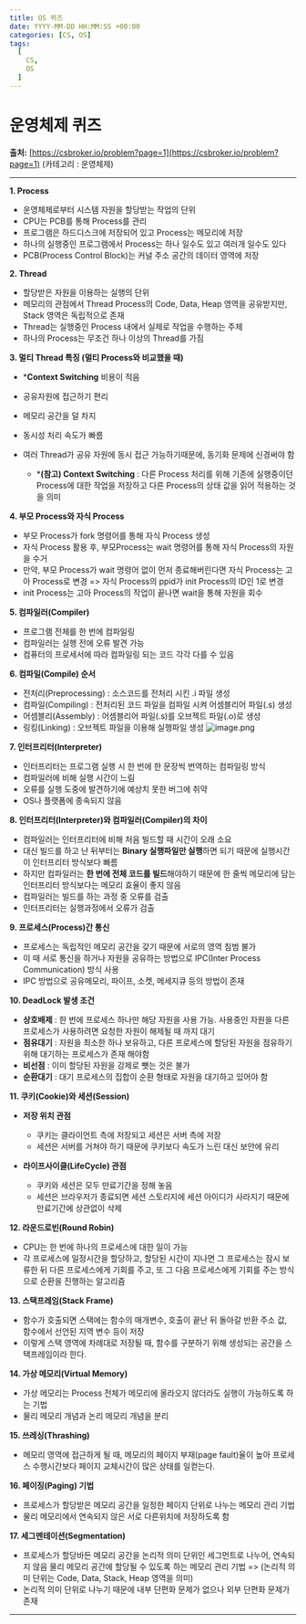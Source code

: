 ```yaml
---
title: OS 퀴즈
date: YYYY-MM-DD HH:MM:SS +00:00
categories: [CS, OS]
tags:
  [
    CS,
    OS
  ]
---
```


# 운영체제 퀴즈

**출처:** [https://csbroker.io/problem?page=1](https://csbroker.io/problem?page=1) (카테고리 : 운영체제)

---
**1. Process**  
- 운영체제로부터 시스템 자원을 할당받는 작업의 단위
- CPU는 PCB를 통해 Process를 관리
- 프로그램은 하드디스크에 저장되어 있고 Process는 메모리에 저장
- 하나의 실행중인 프로그램에서 Process는 하나 일수도 있고 여러개 일수도 있다
- PCB(Process Control Block)는 커널 주소 공간의 데이터 영역에 저장

**2. Thread**  
- 할당받은 자원을 이용하는 실행의 단위
- 메모리의 관점에서 Thread Process의 Code, Data, Heap 영역을 공유받지만, Stack 영역은 독립적으로 존재
- Thread는 실행중인 Process 내에서 실제로 작업을 수행하는 주체
- 하나의 Process는 무조건 하나 이상의 Thread를 가짐

**3. 멀티 Thread 특징 (멀티 Process와 비교했을 때)**  
- ***Context Switching** 비용이 적음
- 공유자원에 접근하기 편리
- 메모리 공간을 덜 차지
- 동시성 처리 속도가 빠름
- 여러 Thread가 공유 자원에 동시 접근 가능하기때문에, 동기화 문제에 신경써야 함 

  - ***(참고) Context Switching** : 다른 Process 처리를 위해 기존에 실행중이던 Process에 대한 작업을 저장하고 다른 Process의 상태 값을 읽어 적용하는 것을 의미

**4. 부모 Process와 자식 Process**  
- 부모 Process가 fork 명령어를 통해 자식 Process 생성
- 자식 Process 활용 후, 부모Process는 wait 명령어를 통해 자식 Process의 자원을 수거
- 만약, 부모 Process가 wait 명령어 없이 먼저 종료해버린다면 자식 Process는 고아 Process로 변경
=> 자식 Process의 ppid가 init Process의 ID인 1로 변경
- init Process는 고아 Process의 작업이 끝나면 wait을 통해 자원을 회수

**5. 컴파일러(Compiler)**  
  - 프로그램 전체를 한 번에 컴파일링 
  - 컴파일러는 실행 전에 오류 발견 가능
  - 컴퓨터의 프로세서에 따라 컴파일링 되는 코드 각각 다를 수 있음

**6. 컴파일(Compile) 순서**  
  - 전처리(Preprocessing) : 소스코드를 전처리 시킨 .i 파일 생성
  - 컴파일(Compiling) : 전처리된 코드 파일을 컴파일 시켜 어셈블리어 파일(.s) 생성
  - 어셈블리(Assembly) : 어셈블리어 파일(.s)를 오브젝트 파일(.o)로 생성
  - 링킹(Linking) : 오브젝트 파일을 이용해 실행파일 생성
![image.png](https://img1.daumcdn.net/thumb/R1280x0/?scode=mtistory2&fname=https%3A%2F%2Fblog.kakaocdn.net%2Fdn%2FGb9WO%2FbtrdpL4fvcQ%2Fspc9IYinoZhgHRmJ0l0kjK%2Fimg.png)

**7. 인터프리터(Interpreter)**  
  - 인터프리터는 프로그램 실행 시 한 번에 한 문장씩 번역하는 컴파일링 방식
  - 컴파일러에 비해 실행 시간이 느림
  - 오류를 실행 도중에 발견하기에 예상치 못한 버그에 취약
  - OS나 플랫폼에 종속되지 않음

**8. 인터프리터(Interpreter)와 컴파일러(Compiler)의 차이**  
- 컴파일러는 인터프리터에 비해 처음 빌드할 때 시간이 오래 소요
- 대신 빌드를 하고 난 뒤부터는 **Binary 실행파일만 실행**하면 되기 때문에 실행시간이 인터프리터 방식보다 빠름
- 하지만 컴파일러는 **한 번에 전체 코드를 빌드**해야하기 때문에 한 줄씩 메모리에 담는 인터프리터 방식보다는 메모리 효율이 좋지 않음
- 컴파일러는 빌드를 하는 과정 중 오류를 검출
- 인터프리터는 실행과정에서 오류가 검출

**9. 프로세스(Process)간 통신**  
- 프로세스는 독립적인 메모리 공간을 갖기 때문에 서로의 영역 침범 불가
- 이 때 서로 통신을 하거나 자원을 공유하는 방법으로 IPC(Inter Process Communication) 방식 사용
- IPC 방법으로 공유메모리, 파이프, 소켓, 메세지큐 등의 방법이 존재



**10. DeadLock 발생 조건**
- **상호배제** : 한 번에 프로세스 하나만 해당 자원을 사용 가능. 사용중인 자원을 다른 프로세스가 사용하려면 요청한 자원이 해제될 때 까지 대기
- **점유대기** : 자원을 최소한 하나 보유하고, 다른 프로세스에 할당된 자원을 점유하기 위해 대기하는 프로세스가 존재 해야함
- **비선점** : 이미 할당된 자원을 강제로 뺏는 것은 불가
- **순환대기** : 대기 프로세스의 집합이 순환 형태로 자원을 대기하고 있어야 함

**11. 쿠키(Cookie)와 세션(Session)**
- **저장 위치 관점**
  - 쿠키는 클라이언트 측에 저장되고 세션은 서버 측에 저장
  - 세션은 서버를 거쳐야 하기 때문에 쿠키보다 속도가 느린 대신 보안에 유리

- **라이프사이클(LifeCycle) 관점**
  - 쿠키와 세션은 모두 만료기간을 정해 놓음
  - 세션은 브라우저가 종료되면 세션 스토리지에 세션 아이디가 사라지기 때문에 만료기간에 상관없이 삭제

**12. 라운드로빈(Round Robin)**
- CPU는 한 번에 하나의 프로세스에 대한 일이 가능
- 각 프로세스에 일정시간을 할당하고, 할당된 시간이 지나면 그 프로세스는 잠시 보류한 뒤 다른 프로세스에게 기회를 주고, 또 그 다음 프로세스에게 기회를 주는 방식으로 순환을 진행하는 알고리즘

**13. 스택프레임(Stack Frame)**
- 함수가 호출되면 스택에는 함수의 매개변수, 호출이 끝난 뒤 돌아갈 반환 주소 값, 함수에서 선언된 지역 변수 등이 저장
- 이렇게 스택 영역에 차례대로 저장될 때, 함수를 구분하기 위해 생성되는 공간을 스택프레임이라 한다.


**14. 가상 메모리(Virtual Memory)**
- 가상 메모리는 Process 전체가 메모리에 올라오지 않더라도 실행이 가능하도록 하는 기법
- 물리 메모리 개념과 논리 메모리 개념을 분리

**15. 쓰레싱(Thrashing)**
- 메모리 영역에 접근하게 될 때, 메모리의 페이지 부재(page fault)율이 높아 프로세스 수행시간보다 페이지 교체시간이 많은 상태를 일컫는다.

**16. 페이징(Paging) 기법**
- 프로세스가 할당받은 메모리 공간을 일정한 페이지 단위로 나누는 메모리 관리 기법
- 물리 메모리에서 연속되지 않은 서로 다른위치에 저장하도록 함

**17. 세그멘테이션(Segmentation)**
- 프로세스가 할당바든 메모리 공간을 논리적 의미 단위인 세그먼트로 나누어, 연속되지 않음 물리 메모리 공간에 할당될 수 있도록 하는 메모리 관리 기법
=> (논리적 의미 단위는 Code, Data, Stack, Heap 영역을 의미)
- 논리적 의미 단위로 나누기 때문에 내부 단편화 문제가 없으나 외부 단편화 문제가 존재

---
